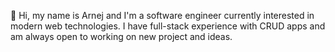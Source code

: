 👋 Hi, my name is Arnej and I'm a software engineer currently interested in modern web technologies.
I have full-stack experience with CRUD apps and am always open to working on new project and ideas.

<!---
BalkanRising/BalkanRising is a ✨ special ✨ repository because its `README.md` (this file) appears on your GitHub profile.
You can click the Preview link to take a look at your changes.
--->
